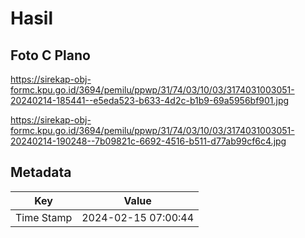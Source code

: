 # Hasil

## Foto C Plano

https://sirekap-obj-formc.kpu.go.id/3694/pemilu/ppwp/31/74/03/10/03/3174031003051-20240214-185441--e5eda523-b633-4d2c-b1b9-69a5956bf901.jpg

https://sirekap-obj-formc.kpu.go.id/3694/pemilu/ppwp/31/74/03/10/03/3174031003051-20240214-190248--7b09821c-6692-4516-b511-d77ab99cf6c4.jpg


## Metadata

| Key        | Value               |
| ---------- | ------------------- |
| Time Stamp | 2024-02-15 07:00:44 |



